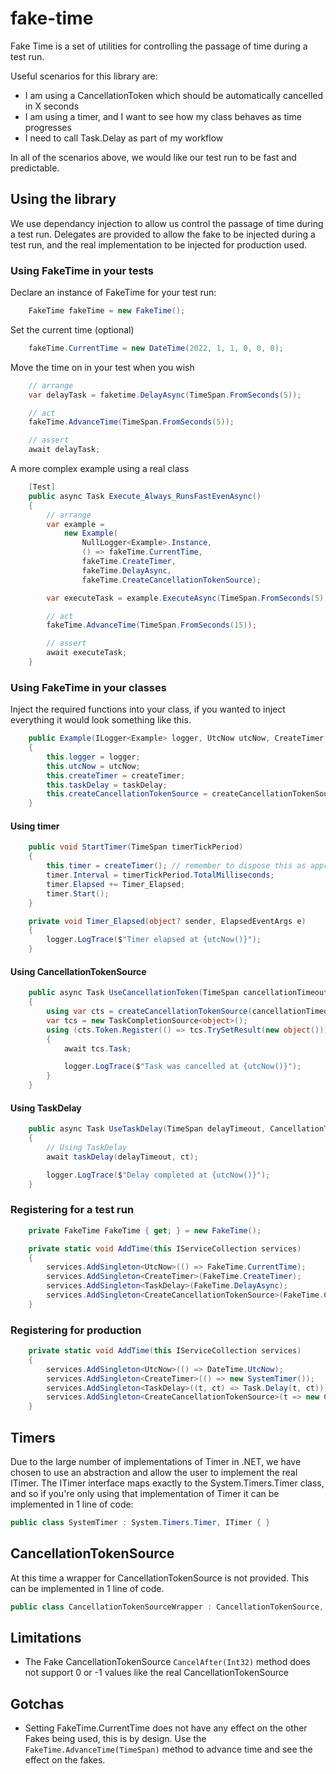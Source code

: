 # fake-time
Fake Time is a set of utilities for controlling the passage of time during a test run.

Useful scenarios for this library are:
* I am using a CancellationToken which should be automatically cancelled in X seconds
* I am using a timer, and I want to see how my class behaves as time progresses
* I need to call Task.Delay as part of my workflow

In all of the scenarios above, we would like our test run to be fast and predictable.

## Using the library
We use dependancy injection to allow us control the passage of time during a test run. Delegates are provided to allow the fake to be injected during a test run, and the real implementation to be injected for production used.

### Using FakeTime in your tests
Declare an instance of FakeTime for your test run:
```csharp
    FakeTime fakeTime = new FakeTime();
```

Set the current time (optional)
```csharp
    fakeTime.CurrentTime = new DateTime(2022, 1, 1, 0, 0, 0);
```

Move the time on in your test when you wish
```csharp
    // arrange
    var delayTask = faketime.DelayAsync(TimeSpan.FromSeconds(5));

    // act
    fakeTime.AdvanceTime(TimeSpan.FromSeconds(5));

    // assert
    await delayTask;
```

A more complex example using a real class
```csharp
    [Test]
    public async Task Execute_Always_RunsFastEvenAsync()
    {
        // arrange
        var example =
            new Example(
                NullLogger<Example>.Instance,
                () => fakeTime.CurrentTime,
                fakeTime.CreateTimer,
                fakeTime.DelayAsync,
                fakeTime.CreateCancellationTokenSource);

        var executeTask = example.ExecuteAsync(TimeSpan.FromSeconds(5), TimeSpan.FromSeconds(10), TimeSpan.FromSeconds(5));

        // act
        fakeTime.AdvanceTime(TimeSpan.FromSeconds(15));

        // assert
        await executeTask;
    }
```

### Using FakeTime in your classes
Inject the required functions into your class, if you wanted to inject everything it would look something like this.
```csharp
    public Example(ILogger<Example> logger, UtcNow utcNow, CreateTimer createTimer, TaskDelay taskDelay, CreateCancellationTokenSource createCancellationTokenSource)
    {
        this.logger = logger;
        this.utcNow = utcNow;
        this.createTimer = createTimer;
        this.taskDelay = taskDelay;
        this.createCancellationTokenSource = createCancellationTokenSource;
    }
```

#### Using timer
```csharp
    public void StartTimer(TimeSpan timerTickPeriod)
    {
        this.timer = createTimer(); // remember to dispose this as appropriate
        timer.Interval = timerTickPeriod.TotalMilliseconds;
        timer.Elapsed += Timer_Elapsed;
        timer.Start();
    }

    private void Timer_Elapsed(object? sender, ElapsedEventArgs e)
    {
        logger.LogTrace($"Timer elapsed at {utcNow()}");
    }
```

#### Using CancellationTokenSource
```csharp
    public async Task UseCancellationToken(TimeSpan cancellationTimeout)
    {
        using var cts = createCancellationTokenSource(cancellationTimeout);
        var tcs = new TaskCompletionSource<object>();
        using (cts.Token.Register(() => tcs.TrySetResult(new object())))
        {
            await tcs.Task;

            logger.LogTrace($"Task was cancelled at {utcNow()}");
        }
    }
```

#### Using TaskDelay
```csharp
    public async Task UseTaskDelay(TimeSpan delayTimeout, CancellationToken ct = default)
    {
        // Using TaskDelay
        await taskDelay(delayTimeout, ct);

        logger.LogTrace($"Delay completed at {utcNow()}");
    }
```

### Registering for a test run
```csharp
    private FakeTime FakeTime { get; } = new FakeTime();

    private static void AddTime(this IServiceCollection services)
    {
        services.AddSingleton<UtcNow>(() => FakeTime.CurrentTime);
        services.AddSingleton<CreateTimer>(FakeTime.CreateTimer);
        services.AddSingleton<TaskDelay>(FakeTime.DelayAsync);
        services.AddSingleton<CreateCancellationTokenSource>(FakeTime.CreateCancellationTokenSource);
    }
```

### Registering for production
```csharp
    private static void AddTime(this IServiceCollection services)
    {
        services.AddSingleton<UtcNow>(() => DateTime.UtcNow);
        services.AddSingleton<CreateTimer>(() => new SystemTimer());
        services.AddSingleton<TaskDelay>((t, ct) => Task.Delay(t, ct));
        services.AddSingleton<CreateCancellationTokenSource>(t => new CancellationTokenSourceWrapper(t));
    }
```

## Timers
Due to the large number of implementations of Timer in .NET, we have chosen to use an abstraction and allow the user to implement the real ITimer. The ITimer interface maps exactly to the System.Timers.Timer class, and so if you're only using that implementation of Timer it can be implemented in 1 line of code:
```csharp
public class SystemTimer : System.Timers.Timer, ITimer { }
```

## CancellationTokenSource
At this time a wrapper for CancellationTokenSource is not provided. This can be implemented in 1 line of code.
```csharp
public class CancellationTokenSourceWrapper : CancellationTokenSource, ICancellationTokenSource { }
```

## Limitations
* The Fake CancellationTokenSource ```CancelAfter(Int32)``` method does not support 0 or -1 values like the real CancellationTokenSource

## Gotchas
* Setting FakeTime.CurrentTime does not have any effect on the other Fakes being used, this is by design. Use the ```FakeTime.AdvanceTime(TimeSpan)``` method to advance time and see the effect on the fakes.